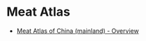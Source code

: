 # Meat Atlas


- [Meat Atlas of China (mainland) - Overview](_posts/2019-12-14-MeatAtlas_ChinaMainland_Overview.md)
